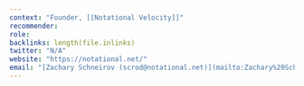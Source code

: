```yaml
---
context: "Founder, [[Notational Velocity]]"
recommender:
role:
backlinks: length(file.inlinks) 
twitter: "N/A"
website: "https://notational.net/"
email: "[Zachary Schneirov (scrod@notational.net)](mailto:Zachary%20Schneirov%3Cscrod@notational.net%3E)"
---
```


